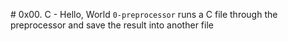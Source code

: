 \# 0x00. C - Hello, World
`0-preprocessor` runs a C file through the preprocessor and save the result into another file
